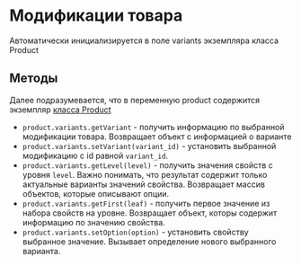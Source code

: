 # Модификации товара

Автоматически инициализируется в поле variants экземпляра класса Product

## Методы

Далее подразумевается, что в переменную product содержится экземпляр [класса Product](product.md)

* `product.variants.getVariant` - получить информацию по выбранной модификации товара. Возвращает объект с информацией о варианте
* `product.variants.setVariant(variant_id)` - установить выбранной модификацию с id равной `variant_id`.
* `product.variants.getLevel(level)` - получить значения свойств с уровня `level`. Важно понимать, что результат содержит только актуальные варианты значений свойства. Возвращает массив объектов, которые описывают опции.
* `product.variants.getFirst(leaf)` - получить первое значение из набора свойств на уровне. Возвращает объект, которы содержит информацию по значению свойства.
* `product.variants.setOption(option)` - установить свойству выбранное значение. Вызывает определение нового выбранного варианта.
